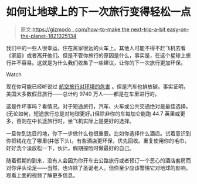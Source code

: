 # 如何让地球上的下一次旅行变得轻松一点

> 原文:[https://gizmodo . com/how-to-make the next-trip-a-bit easy-on-the-planet-1821325134](https://gizmodo.com/how-to-make-that-next-trip-a-bit-easier-on-the-planet-1821325134)

我们中的一些人很幸运，住在离家很远的火车上。其他人可能不得不赶飞机去看《家庭》或者离开他们。但是不管你旅行的原因是什么，事实是，在这个星球上旅行并不容易。这就是为什么我们收集了一些建议，让你的下一次旅行更加环保。

Watch

现在你可能已经听说过 [航空旅行对环境的危害](http://www.nytimes.com/2013/01/27/sunday-review/the-biggest-carbon-sin-air-travel.html) 。但是汽车也排放碳。事实证明，美国大多数假日旅行——总计约 9740 万人——都是在车里进行的。

这是件坏事吗？看情况。对于短途旅行，汽车、火车或公共交通绝对是最佳选择。(无论如何，短途旅行总是对地球更好。)但除非你的车每加仑能跑 44.7 英里或更多，否则在中长途旅行时，坐飞机实际上是更好的选择。

一旦你到达目的地，你下一步做什么也很重要。比如你选择什么酒店。试着意识到你把钱花在了哪里(并低下头)。有些酒店更环保，优先回收。重复使用你的毛巾，好好洗个澡放松一下，伙计。假期探险时做最好的自己。

随着假期的到来，没有人会因为你开车去公路旅行或者预订一个恶心的酒店套房而对你评头论足——当然，也许除了圣诞老人。但你至少应该警惕它对地球的影响。观看上面的视频了解更多信息。